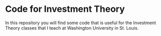 # Code for Investment Theory

In this repository you will find some code that is useful for the Investment Theory classes that I teach at Washington University in St. Louis.
